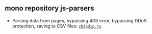 ## mono repository js-parsers

- Parsing data from pages, bypassing 403 error, bypassing DDoS protection, saving to CSV files: [`chipdip.ru`](https://github.com/deniska69/js-parsers/tree/main/chipdip.ru)
